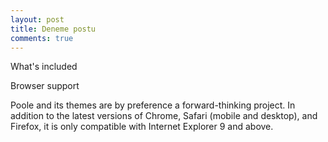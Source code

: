 ```yaml
---
layout: post
title: Deneme postu
comments: true
---
```


What's included


Browser support

Poole and its themes are by preference a forward-thinking project. In addition to the latest versions of Chrome, Safari (mobile and desktop), and Firefox, it is only compatible with Internet Explorer 9 and above.


